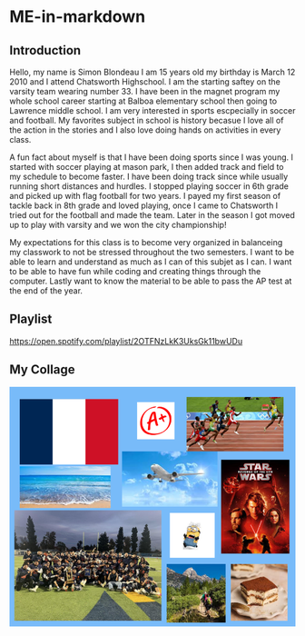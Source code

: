 # ME-in-markdown

## Introduction
Hello, my name is Simon Blondeau I am 15 years old my birthday is March 12 2010 and I attend Chatsworth Highschool. I am the starting saftey on the varsity team wearing number 33. I have been in the magnet program my whole school career starting at Balboa elementary school then going to Lawrence middle school. I am very interested in sports escpecially in soccer and football. My favorites subject in school is history becasue I love all of the action in the stories and I also love doing hands on activities in every class.

A fun fact about myself is that I have been doing sports since I was young. I started with soccer playing at mason park, I then added track and field to my schedule to become faster. I have been doing track since while usually running short distances and hurdles. I stopped playing soccer in 6th grade and picked up with flag football for two years. I payed my first season of tackle back in 8th grade and loved playing, once I came to Chatsworth I tried out for the football and made the team. Later in the season I got moved up to play with varsity and we won the city championship!

My expectations for this class is to become very organized in balanceing my classwork to not be stressed throughout the two semesters. I want to be able to learn and understand as much as I can of this subjet as I can. I want to be able to have fun while coding and creating things through the computer. Lastly want to know the material to be able to pass the AP test at the end of the year. 
## Playlist

https://open.spotify.com/playlist/2OTFNzLkK3UksGk11bwUDu

## My Collage

![my collage](collage.png)
